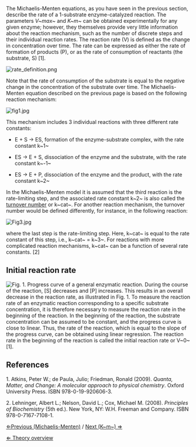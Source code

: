 The Michaelis-Menten equations, as you have seen in the previous
section, describe the rate of a 1-substrate enzyme-catalyzed reaction.
The parameters *V~max~* and *K~m~* can be obtained experimentally for
any given enzyme; however, they themselves provide very little
information about the reaction mechanism, such as the number of discrete
steps and their individual reaction rates. The reaction rate (V) is
defined as the change in concentration over time. The rate can be
expressed as either the rate of formation of products (P), or as the
rate of consumption of reactants (the substrate, S) [1].

![](https://s3-us-west-2.amazonaws.com/labster/wiki/media/rate_definition.png " rate_definition.png")

Note that the rate of consumption of the substrate is equal to the
negative change in the concentration of the substrate over time. The
Michaelis-Menten equation described on the previous page is based on the
following reaction mechanism:

![](https://s3-us-west-2.amazonaws.com/labster/wiki/media/fig1.jpg " fig1.jpg")

This mechanism includes 3 individual reactions with three different rate
constants:

-   E + S → ES, formation of the enzyme-substrate complex, with the rate
    constant k~1~

-   ES → E + S, dissociation of the enzyme and the substrate, with the
    rate constant k~-1~

-   ES → E + P, dissociation of the enzyme and the product, with the
    rate constant k~2~

In the Michaelis-Menten model it is assumed that the third reaction is
the rate-limiting step, and the associated rate constant k~2~ is also
called the [turnover number](/wiki/kcat "wikilink") or k~cat~. For another
reaction mechanism, the turnover number would be defined differently,
for instance, in the following reaction:

![](https://s3-us-west-2.amazonaws.com/labster/wiki/media/Fig3.jpg " Fig3.jpg")

where the last step is the rate-limiting step. Here, k~cat~ is equal to
the rate constant of this step, i.e., k~cat~ = k~3~. For reactions with
more complicated reaction mechanisms, k~cat~ can be a function of
several rate constants. [2]

Initial reaction rate
---------------------

![Fig. 1. Progress curve of a general enzymatic reaction.  ](https://s3-us-west-2.amazonaws.com/labster/wiki/media/Progress_curve.png "fig:Fig. 1. Progress curve of a general enzymatic reaction. ")
During the course of the reaction, [S] decreases and [P] increases. This
results in an overall decrease in the reaction rate, as illustrated in
Fig. 1. To measure the reaction rate of an enzymatic reaction
corresponding to a specific substrate concentration, it is therefore
necessary to measure the reaction rate in the beginning of the reaction.
In the beginning of the reaction, the substrate concentration can be
assumed to be constant, and the progress curve is close to linear. Thus,
the rate of the reaction, which is equal to the slope of the progress
curve, can be obtained using linear regression. The reaction rate in the
beginning of the reaction is called the initial reaction rate or V~0~
[1].

References
----------

1\. Atkins, Peter W.; de Paula, Julio; Friedman, Ronald (2009). *Quanta,
Matter, and Change: A molecular approach to physical chemistry*. Oxford
University Press. ISBN 978-0-19-920606-3.

2\. Lehninger, Albert L.; Nelson, David L.; Cox, Michael M. (2008).
*Principles of Biochemistry* (5th ed.). New York, NY: W.H. Freeman and
Company. ISBN 978-0-7167-7108-1.

[⇐Previous (Michaelis-Menten)](/wiki/Michaelis-Menten "wikilink") / [Next (K~m~) ⇒](/wiki/Km "wikilink")

[⇐ Theory overview](/wiki/Enzyme_Kinetics "wikilink")


